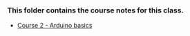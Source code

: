 ### This folder contains the course notes for this class.

- [Course 2 - Arduino basics](Course2.md)